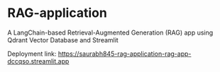 # RAG-application
A LangChain-based Retrieval-Augmented Generation (RAG) app using Qdrant Vector Database and Streamlit

Deployment link: https://saurabh845-rag-application-rag-app-dccqso.streamlit.app
